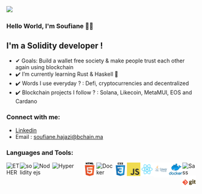 ![](https://komarev.com/ghpvc/?username=hsouf&color=orange)
### Hello World, I'm Soufiane :genie_man:

## I'm a Solidity developer !

- ✔ Goals: Build a wallet free society & make people trust each other again using blockchain
- ✔️ I’m currently learning Rust & Haskell :dart:
- ✔️ Words I use everyday ? :  Defi, cryptocurrencies and decentralized
- ✔️ Blockchain projects I follow ? : Solana, Likecoin, MetaMUI, EOS and Cardano

### Connect with me:

- [Linkedin](https://www.linkedin.com/in/soufiane-hajazi/) <br/>
- Email : soufiane.hajazi@bchain.ma


### Languages and Tools:



<img align="left" alt="ETHER" width="35px" src="https://user-images.githubusercontent.com/37840702/124105377-138fc380-da5b-11eb-81e9-8348af1d6295.png" />


<img align="left" alt="solidity" width="35px" src="https://user-images.githubusercontent.com/37840702/124106210-e859a400-da5b-11eb-8fca-7607c401dcb1.png" />
<img align="left" alt="Nodejs" width="50px" src="https://user-images.githubusercontent.com/37840702/125656949-61bf2228-5fc1-449b-bc83-b05579d14286.png" />
<img align="left" alt="Hyper" width="80px" src="https://user-images.githubusercontent.com/37840702/124105653-58b3f580-da5b-11eb-8caf-ade37dd94963.png" />
<img align="left" alt="HTML5" width="35px" src="https://raw.githubusercontent.com/github/explore/80688e429a7d4ef2fca1e82350fe8e3517d3494d/topics/html/html.png" />
<img align="left" alt="Docker" width="45px" src="https://miro.medium.com/max/600/1*usQX20oLxChIAupsuRi7GQ.png" />
<img align="left" alt="CSS3" width="35px" src="https://raw.githubusercontent.com/github/explore/80688e429a7d4ef2fca1e82350fe8e3517d3494d/topics/css/css.png" />

<img align="left" alt="JavaScript" width="35px" src="https://raw.githubusercontent.com/github/explore/80688e429a7d4ef2fca1e82350fe8e3517d3494d/topics/javascript/javascript.png" />
<img align="left" alt="React" width="35px" src="https://raw.githubusercontent.com/github/explore/80688e429a7d4ef2fca1e82350fe8e3517d3494d/topics/react/react.png" />

<img align="left" alt="Java" width="40px" src="https://raw.githubusercontent.com/github/explore/80688e429a7d4ef2fca1e82350fe8e3517d3494d/topics/java/java.png" />

<img align="left" alt="Sass" width="35px" src="https://raw.githubusercontent.com/github/explore/80688e429a7d4ef2fca1e82350fe8e3517d3494d/topics/docker/docker.png" />

<img align="left" alt="Sass" width="35px" src="https://user-images.githubusercontent.com/37840702/124106454-20f97d80-da5c-11eb-8f35-aaad4cd0f557.png" />





<img align="left" alt="Git" width="35px" src="https://raw.githubusercontent.com/github/explore/78df643247d429f6cc873026c0622819ad797942/topics/git/git.png" />


<br />
<br />


